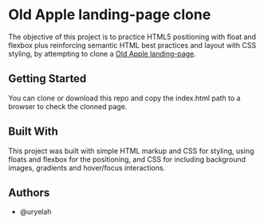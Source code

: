 # Old Apple landing-page clone

The objective of this project is to practice HTML5 positioning with float and flexbox plus reinforcing semantic HTML best practices and layout with CSS styling, by attempting to clone a [Old Apple landing-page](https://web.archive.org/web/20140301004610/http://www.apple.com/).

## Getting Started

You can clone or download this repo and copy the index.html path to a browser to check the clonned page.

## Built With

This project was built with simple HTML markup and CSS for styling, using floats and flexbox for the positioning, and CSS for including background images, gradients and hover/focus interactions.

## Authors

* @uryelah

